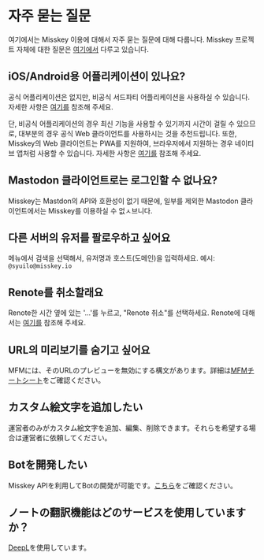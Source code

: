 # 자주 묻는 질문
여기에서는 Misskey 이용에 대해서 자주 묻는 질문에 대해 다룹니다. Misskey 프로젝트 자체에 대한 질문은 [여기에서](./misskey) 다루고 있습니다.

## iOS/Android용 어플리케이션이 있나요?
공식 어플리케이션은 없지만, 비공식 서드파티 어플리케이션을 사용하실 수 있습니다. 자세한 사항은 [여기를](./apps) 참조해 주세요.

단, 비공식 어플리케이션의 경우 최신 기능을 사용할 수 있기까지 시간이 걸릴 수 있으므로, 대부분의 경우 공식 Web 클라이언트를 사용하시는 것을 추천드립니다. 또한, Misskey의 Web 클라이언트는 PWA를 지원하여, 브라우저에서 지원하는 경우 네이티브 앱처럼 사용할 수 있습니다. 자세한 사항은 [여기를](todo) 참조해 주세요.

## Mastodon 클라이언트로는 로그인할 수 없나요?
Misskey는 Mastdon의 API와 호환성이 없기 때문에, 일부를 제외한 Mastodon 클라이언트에서는 Misskey를 이용하실 수 없ㅅ브니다.

## 다른 서버의 유저를 팔로우하고 싶어요
메뉴에서 검색을 선택해서, 유저명과 호스트(도메인)을 입력하세요. 예시: `@syuilo@misskey.io`

## Renote를 취소할래요
Renote한 시간 옆에 있는 '...'를 누르고, "Renote 취소"를 선택하세요. Renote에 대해서는 [여기를](../features/note) 참조해 주세요.

## URL의 미리보기를 숨기고 싶어요
MFMには、そのURLのプレビューを無効にする構文があります。詳細は[MFMチートシート](/mfm-cheat-sheet)をご確認ください。

## カスタム絵文字を追加したい
運営者のみがカスタム絵文字を追加、編集、削除できます。それらを希望する場合は運営者に依頼してください。

## Botを開発したい
Misskey APIを利用してBotの開発が可能です。[こちら](../advanced/develop-bot)をご確認ください。

## ノートの翻訳機能はどのサービスを使用していますか？
[DeepL](https://www.deepl.com/)を使用しています。
